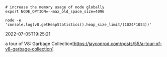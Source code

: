 ```shell
# increase the memory usage of node globally
export NODE_OPTION=--max_old_space_size=4096

node -e 'console.log(v8.getHeapStatistics().heap_size_limit/(1024*1024))'
```
 2022-07-05T19:25:21

 a tour of V8: Garbage Collection[https://jayconrod.com/posts/55/a-tour-of-v8-garbage-collection]

 